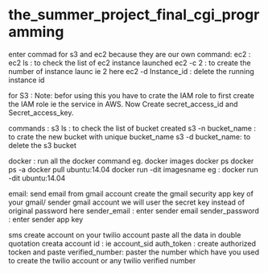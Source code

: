 # the_summer_project_final_cgi_programming

enter commad for s3 and ec2 because they are our own command:
ec2 : 
ec2 ls : to check the list of ec2 instance launched
ec2 -c 2 : to create the number of instance launc ie 2 here
ec2 -d Instance_id : delete the running instance id 

for S3 :
Note: befor using this you have to crate the IAM role
to first create the IAM role ie the service in AWS. Now Create secret_access_id and Secret_access_key.

commands :
s3 ls : to check the list of bucket created
s3 -n bucket_name : to crate the new bucket with unique bucket_name
s3 -d bucket_name: to delete the s3 bucket 

docker : 
run all the docker command
eg. docker images
docker ps
docker ps -a
docker pull ubuntu:14.04
docker run -dit imagesname eg : docker run -dit ubuntu:14.04

email: 
send email from gmail account 
create the gmail security app key of your gmail/ sender gmail account
we will user the secret key instead of original password here
sender_email : enter sender email
sender_password : enter sender app key

sms
create account on your twilio account
paste all the data in double quotation
creata account id : ie account_sid
auth_token : create authorized tocken and paste
verified_number: paster the number which have you used to create the twilio account or any twilio verified number
